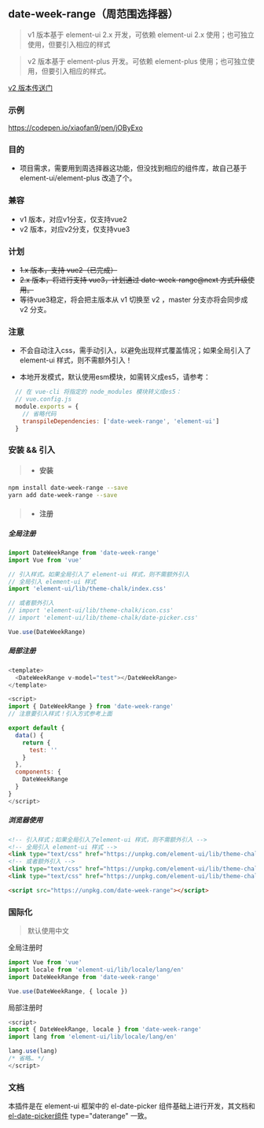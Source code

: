 ## date-week-range（周范围选择器）

> v1 版本基于 element-ui 2.x 开发，可依赖 element-ui 2.x 使用；也可独立使用，但要引入相应的样式

> v2 版本基于 element-plus 开发。可依赖 element-plus 使用；也可独立使用，但要引入相应的样式。

[v2 版本传送门](https://github.com/xiaofan9/date-week-range/tree/v2)

### 示例

https://codepen.io/xiaofan9/pen/jOByExo

### 目的

  - 项目需求，需要用到周选择器这功能，但没找到相应的组件库，故自己基于 element-ui/element-plus 改造了个。


### 兼容

  - v1 版本，对应v1分支，仅支持vue2
  - v2 版本，对应v2分支，仅支持vue3

### 计划

  - ~~1.x 版本，支持 vue2（已完成）~~
  - ~~2.x 版本，将进行支持 vue3，计划通过 date-week-range@next 方式升级使用。~~
  - 等待vue3稳定，将会把主版本从 v1 切换至 v2 ，master 分支亦将会同步成 v2 分支。

### 注意

  - 不会自动注入css，需手动引入，以避免出现样式覆盖情况；如果全局引入了 element-ui 样式，则不需额外引入！
  
  - 本地开发模式，默认使用esm模块，如需转义成es5，请参考：
  
  ```javascript
    // 在 vue-cli 将指定的 node_modules 模块转义成es5：
    // vue.config.js
    module.exports = {
      // 省略代码
      transpileDependencies: ['date-week-range', 'element-ui']
    }
  ```

### 安装 && 引入

> * #### 安装

``` bash
npm install date-week-range --save
yarn add date-week-range --save
```
> * #### 注册

##### 全局注册

```javascript
import DateWeekRange from 'date-week-range'
import Vue from 'vue'

// 引入样式。如果全局引入了 element-ui 样式，则不需额外引入
// 全局引入 element-ui 样式
import 'element-ui/lib/theme-chalk/index.css'

// 或者额外引入
// import 'element-ui/lib/theme-chalk/icon.css'
// import 'element-ui/lib/theme-chalk/date-picker.css'

Vue.use(DateWeekRange)
```

##### 局部注册

```javascript
<template>
  <DateWeekRange v-model="test"></DateWeekRange>
</template>

<script>
import { DateWeekRange } from 'date-week-range'
// 注意要引入样式！引入方式参考上面

export default {
  data() {
    return {
      test: ''
    }
  },
  components: {
    DateWeekRange
  }
}
</script>
```

##### 浏览器使用

```html
<!-- 引入样式；如果全局引入了element-ui 样式，则不需额外引入 -->
<!-- 全局引入 element-ui 样式 -->
<link type="text/css" href="https://unpkg.com/element-ui/lib/theme-chalk/index.css">
<!-- 或者额外引入 -->
<link type="text/css" href="https://unpkg.com/element-ui/lib/theme-chalk/icon.css">
<link type="text/css" href="https://unpkg.com/element-ui/lib/theme-chalk/date-picker.css">

<script src="https://unpkg.com/date-week-range"></script>
```

### 国际化

> 默认使用中文

全局注册时
```javascript
import Vue from 'vue'
import locale from 'element-ui/lib/locale/lang/en'
import DateWeekRange from 'date-week-range'

Vue.use(DateWeekRange, { locale })
```

局部注册时
```javascript
<script>
import { DateWeekRange, locale } from 'date-week-range'
import lang from 'element-ui/lib/locale/lang/en'

lang.use(lang)
/* 省略… */
</script>
```

### 文档

本插件是在 element-ui 框架中的 el-date-picker 组件基础上进行开发，其文档和 [el-date-picker组件](https://element.eleme.cn/#/zh-CN/component/date-picker) type="daterange" 一致。
